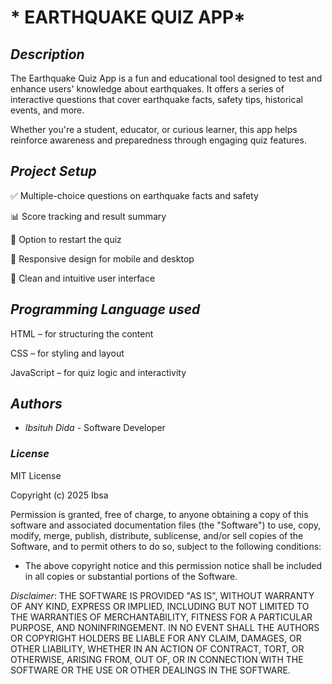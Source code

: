 # * EARTHQUAKE QUIZ APP*


## *Description*

The Earthquake Quiz App is a fun and educational tool designed to test and enhance users' knowledge about earthquakes. It offers a series of interactive questions that cover earthquake facts, safety tips, historical events, and more.

Whether you're a student, educator, or curious learner, this app helps reinforce awareness and preparedness through engaging quiz features.


## *Project Setup*
✅ Multiple-choice questions on earthquake facts and safety

📊 Score tracking and result summary

🔁 Option to restart the quiz

📱 Responsive design for mobile and desktop

🎨 Clean and intuitive user interface

## *Programming Language used*



HTML – for structuring the content

CSS – for styling and layout

JavaScript – for quiz logic and interactivity


## *Authors*

* *Ibsituh Dida* - Software Developer

### *License*

MIT License

Copyright (c) 2025 Ibsa

Permission is granted, free of charge, to anyone obtaining a copy of this software and associated documentation files (the "Software") to use, copy, modify, merge, publish, distribute, sublicense, and/or sell copies of the Software, and to permit others to do so, subject to the following conditions:

* The above copyright notice and this permission notice shall be included in all copies or substantial portions of the Software.

*Disclaimer*:
THE SOFTWARE IS PROVIDED "AS IS", WITHOUT WARRANTY OF ANY KIND, EXPRESS OR IMPLIED, INCLUDING BUT NOT LIMITED TO THE WARRANTIES OF MERCHANTABILITY, FITNESS FOR A PARTICULAR PURPOSE, AND NONINFRINGEMENT. IN NO EVENT SHALL THE AUTHORS OR COPYRIGHT HOLDERS BE LIABLE FOR ANY CLAIM, DAMAGES, OR OTHER LIABILITY, WHETHER IN AN ACTION OF CONTRACT, TORT, OR OTHERWISE, ARISING FROM, OUT OF, OR IN CONNECTION WITH THE SOFTWARE OR THE USE OR OTHER DEALINGS IN THE SOFTWARE.